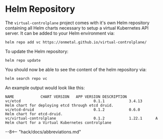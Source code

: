 # Helm Repository

The `virtual-controlplane` project comes with it's own Helm repository containing all Helm charts necessary to setup a virtual Kubernetes API server. It can be added to your Helm environment via:

```shell
helm repo add vc https://onmetal.github.io/virtual-controlplane/
```

To update the Helm repository:

```shell
helm repo update
```

You should now be able to see the content of the helm repository via:

```shell
helm search repo vc
```

An example output would look like this:

```shell
NAME         	CHART VERSION	APP VERSION	DESCRIPTION
vc/etcd                              	0.1.1        	3.4.13     	Helm chart for deploying etcd through etcd druid.
vc/etcd-druid                        	0.1.2        	0.6.0      	Helm chart for etcd-druid.
vc/virtual-controlplane              	0.1.2        	1.22.1     	A Helm chart for a Virtual Kubernetes controlplane
```

--8<-- "hack/docs/abbreviations.md"
